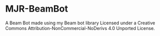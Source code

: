 # MJR-BeamBot
A Beam Bot made using my Beam bot library 
Licensed under a Creative Commons Attribution-NonCommercial-NoDerivs 4.0 Unported License.
